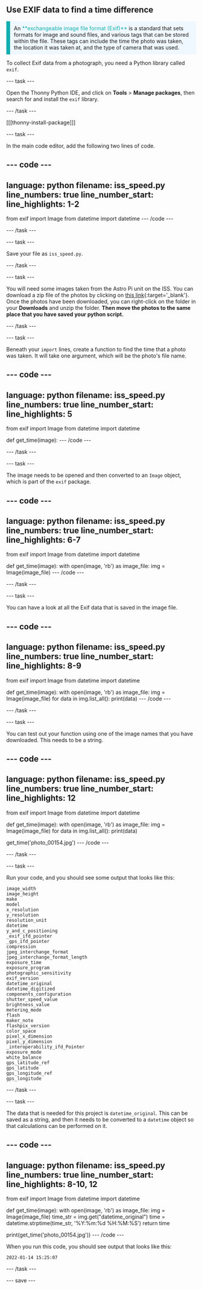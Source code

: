 ## Use EXIF data to find a time difference

<p style="border-left: solid; border-width:10px; border-color: #0faeb0; background-color: aliceblue; padding: 10px;">
An <span style="color: #0faeb0">**exchangeable image file format (Exif)**</span> is a standard that sets formats for image and sound files, and various tags that can be stored within the file. These tags can include the time the photo was taken, the location it was taken at, and the type of camera that was used.
</p>

To collect Exif data from a photograph, you need a Python library called `exif`.

--- task ---

Open the Thonny Python IDE, and click on **Tools** > **Manage packages**, then search for and install the `exif` library. 

--- /task ---

[[[thonny-install-package]]]

--- task ---

In the main code editor, add the following two lines of code.

--- code ---
---
language: python
filename: iss_speed.py
line_numbers: true
line_number_start: 
line_highlights: 1-2
---
from exif import Image
from datetime import datetime
--- /code ---

--- /task ---

--- task ---

Save your file as `iss_speed.py`.

--- /task ---

--- task ---

You will need some images taken from the Astro Pi unit on the ISS. You can download a zip file of the photos by clicking on [this link](https://rpf.io/p/en/astropi-iss-speed-go){:target='_blank'}. Once the photos have been downloaded, you can right-click on the folder in your **Downloads** and unzip the folder. **Then move the photos to the same place that you have saved your python script.**

--- /task ---

--- task ---

Beneath your `import` lines, create a function to find the time that a photo was taken. It will take one argument, which will be the photo's file name.

--- code ---
---
language: python
filename: iss_speed.py
line_numbers: true
line_number_start: 
line_highlights: 5
---
from exif import Image
from datetime import datetime


def get_time(image):
--- /code ---

--- /task ---

--- task ---

The image needs to be opened and then converted to an `Image` object, which is part of the `exif` package.

--- code ---
---
language: python
filename: iss_speed.py
line_numbers: true
line_number_start: 
line_highlights: 6-7
---
from exif import Image
from datetime import datetime


def get_time(image):
    with open(image, 'rb') as image_file:
        img = Image(image_file)
--- /code ---

--- /task ---

--- task ---

You can have a look at all the Exif data that is saved in the image file.

--- code ---
---
language: python
filename: iss_speed.py
line_numbers: true
line_number_start: 
line_highlights: 8-9
---
from exif import Image
from datetime import datetime


def get_time(image):
    with open(image, 'rb') as image_file:
        img = Image(image_file)
        for data in img.list_all():
            print(data)
--- /code ---

--- /task ---

--- task ---

You can test out your function using one of the image names that you have downloaded. This needs to be a string.

--- code ---
---
language: python
filename: iss_speed.py
line_numbers: true
line_number_start: 
line_highlights: 12
---
from exif import Image
from datetime import datetime


def get_time(image):
    with open(image, 'rb') as image_file:
        img = Image(image_file)
        for data in img.list_all():
            print(data)


get_time('photo_00154.jpg')
--- /code ---

--- /task ---

--- task ---

Run your code, and you should see some output that looks like this:

```
image_width
image_height
make
model
x_resolution
y_resolution
resolution_unit
datetime
y_and_c_positioning
_exif_ifd_pointer
_gps_ifd_pointer
compression
jpeg_interchange_format
jpeg_interchange_format_length
exposure_time
exposure_program
photographic_sensitivity
exif_version
datetime_original
datetime_digitized
components_configuration
shutter_speed_value
brightness_value
metering_mode
flash
maker_note
flashpix_version
color_space
pixel_x_dimension
pixel_y_dimension
_interoperability_ifd_Pointer
exposure_mode
white_balance
gps_latitude_ref
gps_latitude
gps_longitude_ref
gps_longitude
```

--- /task ---

--- task ---

The data that is needed for this project is `datetime_original`. This can be saved as a string, and then it needs to be converted to a `datetime` object so that calculations can be performed on it.

--- code ---
---
language: python
filename: iss_speed.py
line_numbers: true
line_number_start: 
line_highlights: 8-10, 12
---
from exif import Image
from datetime import datetime


def get_time(image):
    with open(image, 'rb') as image_file:
        img = Image(image_file)
        time_str = img.get("datetime_original")
        time = datetime.strptime(time_str, '%Y:%m:%d %H:%M:%S')
    return time


print(get_time('photo_00154.jpg'))
--- /code ---

When you run this code, you should see output that looks like this:

```
2022-01-14 15:25:07
```
--- /task ---

--- save ---
